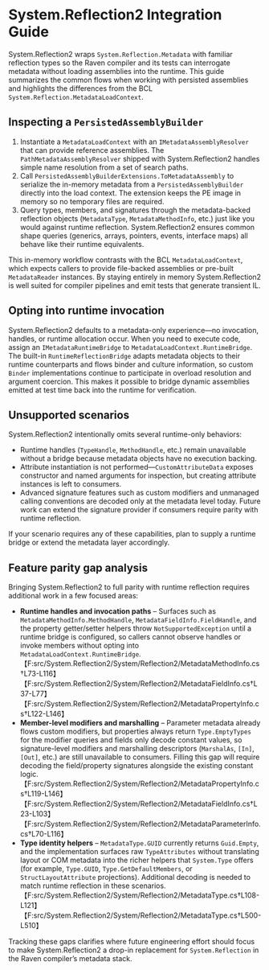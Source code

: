 # System.Reflection2 Integration Guide

System.Reflection2 wraps `System.Reflection.Metadata` with familiar reflection types so the Raven compiler and its tests can interrogate metadata without loading assemblies into the runtime. This guide summarizes the common flows when working with persisted assemblies and highlights the differences from the BCL `System.Reflection.MetadataLoadContext`.

## Inspecting a `PersistedAssemblyBuilder`

1. Instantiate a `MetadataLoadContext` with an `IMetadataAssemblyResolver` that can provide reference assemblies. The `PathMetadataAssemblyResolver` shipped with System.Reflection2 handles simple name resolution from a set of search paths.
2. Call `PersistedAssemblyBuilderExtensions.ToMetadataAssembly` to serialize the in-memory metadata from a `PersistedAssemblyBuilder` directly into the load context. The extension keeps the PE image in memory so no temporary files are required.
3. Query types, members, and signatures through the metadata-backed reflection objects (`MetadataType`, `MetadataMethodInfo`, etc.) just like you would against runtime reflection. System.Reflection2 ensures common shape queries (generics, arrays, pointers, events, interface maps) all behave like their runtime equivalents.

This in-memory workflow contrasts with the BCL `MetadataLoadContext`, which expects callers to provide file-backed assemblies or pre-built `MetadataReader` instances. By staying entirely in memory System.Reflection2 is well suited for compiler pipelines and emit tests that generate transient IL.

## Opting into runtime invocation

System.Reflection2 defaults to a metadata-only experience—no invocation, handles, or runtime allocation occur. When you need to execute code, assign an `IMetadataRuntimeBridge` to `MetadataLoadContext.RuntimeBridge`. The built-in `RuntimeReflectionBridge` adapts metadata objects to their runtime counterparts and flows binder and culture information, so custom `Binder` implementations continue to participate in overload resolution and argument coercion. This makes it possible to bridge dynamic assemblies emitted at test time back into the runtime for verification.

## Unsupported scenarios

System.Reflection2 intentionally omits several runtime-only behaviors:

- Runtime handles (`TypeHandle`, `MethodHandle`, etc.) remain unavailable without a bridge because metadata objects have no execution backing.
- Attribute instantiation is not performed—`CustomAttributeData` exposes constructor and named arguments for inspection, but creating attribute instances is left to consumers.
- Advanced signature features such as custom modifiers and unmanaged calling conventions are decoded only at the metadata level today. Future work can extend the signature provider if consumers require parity with runtime reflection.

If your scenario requires any of these capabilities, plan to supply a runtime bridge or extend the metadata layer accordingly.

## Feature parity gap analysis

Bringing System.Reflection2 to full parity with runtime reflection requires additional work in a few focused areas:

- **Runtime handles and invocation paths** – Surfaces such as `MetadataMethodInfo.MethodHandle`, `MetadataFieldInfo.FieldHandle`, and the property getter/setter helpers throw `NotSupportedException` until a runtime bridge is configured, so callers cannot observe handles or invoke members without opting into `MetadataLoadContext.RuntimeBridge`.【F:src/System.Reflection2/System/Reflection2/MetadataMethodInfo.cs†L73-L116】【F:src/System.Reflection2/System/Reflection2/MetadataFieldInfo.cs†L37-L77】【F:src/System.Reflection2/System/Reflection2/MetadataPropertyInfo.cs†L122-L146】
- **Member-level modifiers and marshalling** – Parameter metadata already flows custom modifiers, but properties always return `Type.EmptyTypes` for the modifier queries and fields only decode constant values, so signature-level modifiers and marshalling descriptors (`MarshalAs`, `[In]`, `[Out]`, etc.) are still unavailable to consumers. Filling this gap will require decoding the field/property signatures alongside the existing constant logic.【F:src/System.Reflection2/System/Reflection2/MetadataPropertyInfo.cs†L119-L146】【F:src/System.Reflection2/System/Reflection2/MetadataFieldInfo.cs†L23-L103】【F:src/System.Reflection2/System/Reflection2/MetadataParameterInfo.cs†L70-L116】
- **Type identity helpers** – `MetadataType.GUID` currently returns `Guid.Empty`, and the implementation surfaces raw `TypeAttributes` without translating layout or COM metadata into the richer helpers that `System.Type` offers (for example, `Type.GUID`, `Type.GetDefaultMembers`, or `StructLayoutAttribute` projections). Additional decoding is needed to match runtime reflection in these scenarios.【F:src/System.Reflection2/System/Reflection2/MetadataType.cs†L108-L121】【F:src/System.Reflection2/System/Reflection2/MetadataType.cs†L500-L510】

Tracking these gaps clarifies where future engineering effort should focus to make System.Reflection2 a drop-in replacement for `System.Reflection` in the Raven compiler’s metadata stack.
